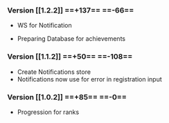 
### Version [[1.2.2]]  ==+137== ==-66==
+ WS for Notification
- Preparing Database for achievements

### Version [[1.1.2]]  ==+50== ==-108==
+ Create Notifications store
+ Notifications now use for error in registration input

### Version [[1.0.2]]  ==+85== ==-0==
+ Progression for ranks 

